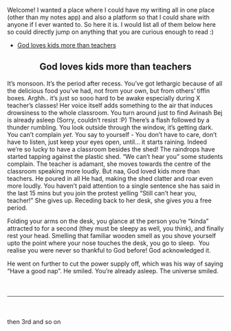 Welcome!
I wanted a place where I could have my writing all in one place (other than my notes app) and also a platform so that I could share with anyone if I ever wanted to. So here it is. 
I would list all of them below here so could directly jump on anything that you are curious enough to read :)

- [God loves kids more than teachers](https://dejay22kar.github.io/jay22kar/writing/god-loves-kids-more-than-teachers)

<h2 style="text-align: center;">God loves kids more than teachers</h2>

It’s monsoon. It’s the period after recess. You’ve got lethargic because of all the delicious food you’ve had, not from your own, but from others’ tiffin boxes. Arghh.. it’s just so sooo hard to be awake especially during X teacher’s classes! Her voice itself adds something to the air that induces drowsiness to the whole classroom. You turn around just to find Avinash Bej is already asleep (Sorry, couldn’t resist :P) There’s a flash followed by a thunder rumbling. You look outside through the window, it’s getting dark. You can’t complain *yet*. You say to yourself - You don’t have to care, don’t have to listen, just keep your eyes open, until… it starts raining. Indeed we’re so lucky to have a classroom besides the shed! The raindrops have started tapping against the plastic shed. “We can’t hear you” some students complain. The teacher is adamant, she moves towards the centre of the classroom speaking more loudly. But naa, God loved kids more than teachers. He poured in all He had, making the shed clatter and roar even more loudly. You haven’t paid attention to a single sentence she has said in the last 15 mins but you join the protest yelling “Still can’t hear you, teacher!” She gives up. Receding back to her desk, she gives you a free period. 

Folding your arms on the desk, you glance at the person you’re “kinda” attracted to for a second (they must be sleepy as well, you think), and finally rest your head. Smelling that familiar wooden smell as you shove yourself upto the point where your nose touches the desk, you go to sleep. 
You realise you were never so thankful to God before! God acknowledged it. 

He went on further to cut the power supply off, which was his way of saying “Have a good nap”. He smiled. You’re already asleep. The universe smiled.

<hr style="border: 0; height: 1px; background: #2b2b2b; margin: 50px 0;">

then 3rd and so on
